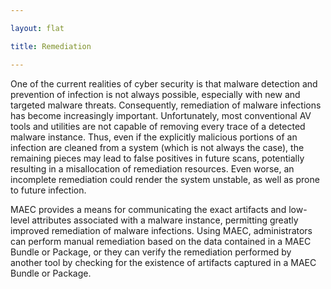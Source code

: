 ```yaml
---

layout: flat

title: Remediation

---
```




One of the current realities of cyber security is that malware detection and prevention of infection is not always possible, especially with new and targeted malware threats.  Consequently, remediation of malware infections has become increasingly important. Unfortunately, most conventional AV tools and utilities are not capable of removing every trace of a detected malware instance. Thus, even if the explicitly malicious portions of an infection are cleaned from a system (which is not always the case), the remaining pieces may lead to false positives in future scans, potentially resulting in a misallocation of remediation resources.  Even worse, an incomplete remediation could render the system unstable, as well as prone to future infection.

MAEC provides a means for communicating the exact artifacts and low-level attributes associated with a malware instance, permitting greatly improved remediation of malware infections. Using MAEC, administrators can perform manual remediation based on the data contained in a MAEC Bundle or Package, or they can verify the remediation performed by another tool by checking for the existence of artifacts captured in a MAEC Bundle or Package.
